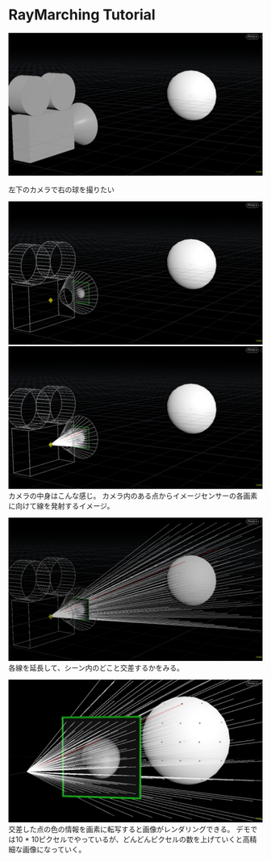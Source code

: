 # RayMarching Tutorial

![](img/01.jpg)

左下のカメラで右の球を撮りたい

![](img/02.jpg)
![](img/03.jpg)
カメラの中身はこんな感じ。
カメラ内のある点からイメージセンサーの各画素に向けて線を発射するイメージ。

![](img/04.jpg)
各線を延長して、シーン内のどこと交差するかをみる。

![](img/05.jpg)
交差した点の色の情報を画素に転写すると画像がレンダリングできる。
デモでは10 * 10ピクセルでやっているが、どんどんピクセルの数を上げていくと高精細な画像になっていく。